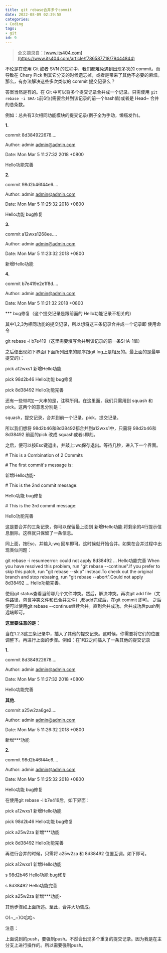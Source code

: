 ```yaml
---
title: git rebase合并多个commit
date: 2022-08-09 02:39:58
categories:
- Coding
tags:
- git
id: 9
---
```


> 全文摘录自：[www.its404.com](https://www.its404.com/article/f786587718/79444844)

不论是在使用 Git 或者 SVN 的过程中，我们都难免遇到出现多次的 commit。而导致在 Chery Pick 到其它分支的时候遗忘掉，或者是带来了其他不必要的麻烦。那么，有办法解决这些多次类似的 commit 提交记录么？

<!--more-->

答案当然是有的。在 Git 中可以将多个提交记录合并成一个记录。只需使用 `git rebase -i SHA-1`前6位(需要合并到该记录的前一个hash值)或者是 Head~ 合并的总条数。

例如：总共有3次相同功能模块的提交记录(例子全为手动，懒癌发作)。

**1.**

commit 8d384922678....

Author: admin <admin@admin.com>

Date: Mon Mar 5 11:27:32 2018 +0800

Hello功能完善

**2.**

commit 98d2b46f44e6....

Author: admin <admin@admin.com>

Date: Mon Mar 5 11:25:32 2018 +0800

Hello功能 bug修复

**3.**

commit a12wxs1268ee....

Author: admin <admin@admin.com>

Date: Mon Mar 5 11:23:32 2018 +0800

新增Hello功能

**4.**

commit b7e419e2e1f8d....

Author: admin <admin@admin.com>

Date: Mon Mar 5 11:21:32 2018 +0800

\*\*\* bug修复（这个提交记录是跟前面的 Hello功能记录不相关的）

其中1,2,3为相同功能的提交记录，所以想将这三条记录合并成一个记录即 使用命令

git rebase -i b7e419（这里需要填写合并到该记录的前一条SHA-1值）

之后便出现如下界面(下面所列出来的顺序跟git log上是相反的。最上面的是最早提交的)：

pick a12wxs1 新增Hello功能

pick 98d2b46 Hello功能 bug修复

pick 8d38492 Hello功能完善

还有一些带#加一大串的是，注释所用。在这里面，我们只需用到 squash 和 pick。这两个的意思分别是：

squash，提交记录，合并到前一个记录。pick，提交记录。

所以我们想将 98d2b46和8d38492都合并到a12wxs1中，只需将 98d2b46和8d38492 前面的pick 改成 squash或者s即刻。

之后，便可以按Esc键退出，并敲上:wq保存退出。等待几秒，进入下一个界面。

\# This is a Combination of 2 Commits

\# The first commit's message is:

新增Hello功能-

\# This is the 2nd commit message:

Hello功能 bug修复

\# This is the 3rd commit message:

Hello功能完善

这是要合并的三条记录，你可以保留最上面到 新增Hello功能.将剩余的4行提示信息删除。这样就只保留了一条信息。

同上面，按Esc，并输入:wq 回车即可。这时候就开始合并。如果在合并过程中出现类似问题：

git rebase -i resumeerror: could not apply 8d38492 ... Hello功能完善 When you have resolved this problem, run "git rebase --continue".If you prefer to skip this patch, run "git rebase --skip" instead.To check out the original branch and stop rebasing, run "git rebase --abort".Could not apply 8d38492 ... Hello功能完善。

使用git status查看当前哪几个文件冲突。然后，解决冲突。再次git add file（文件路径，包含冲突文件和已合并文件）,都add完成后，在git commit 即可。 之后便可以使用git rebase --continue继续合并。直到合并成功。合并成功后push到远端即可。

**这里要注意的是：**

当在1.2.3这三条记录中，插入了其他的提交记录。这时候，你需要将它们的位置调整下。再进行上面的步骤。例如：在1和2之间插入了一条其他的提交记录

**1.**

commit 8d384922678....

Author: admin <admin@admin.com>

Date: Mon Mar 5 11:27:32 2018 +0800

Hello功能完善

**其他.**

commit a25w2za6ge2....

Author: admin <admin@admin.com>

Date: Mon Mar 5 11:26:32 2018 +0800

新增\*\*\*功能

**2.**

commit 98d2b46f44e6....

Author: admin <admin@admin.com>

Date: Mon Mar 5 11:25:32 2018 +0800

Hello功能 bug修复

在使用git rebase -i b7e419后，如下界面：

pick a12wxs1 新增Hello功能

pick 98d2b46 Hello功能 bug修复

pick a25w2za 新增\*\*\*功能

pick 8d38492 Hello功能完善

再进行合并的时候，只需将 a25w2za 和 8d38492 位置互调。如下即可。

pick a12wxs1 新增Hello功能

s 98d2b46 Hello功能 bug修复

s 8d38492 Hello功能完善

pick a25w2za 新增\*\*\*功能-

其他步骤如上面所述。至此，合并大功告成。

O(∩\_∩)O哈哈~

注意：

上面说到的push，要强制push。不然会出现多个重复的提交记录。因为我是在主分支上进行操作的。所以需要强制push。